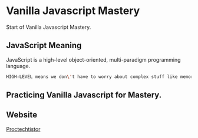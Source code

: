 # Vanilla Javascript Mastery

Start of Vanilla Javascript Mastery.

## JavaScript Meaning

JavaScript is a high-level object-oriented, multi-paradigm programming language.

```bash
HIGH-LEVEL means we don\'t have to worry about complex stuff like memory management.
```

## Practicing Vanilla Javascript for Mastery.

## Website

[Proctechtistor](https://www.protechtistor.com/)
